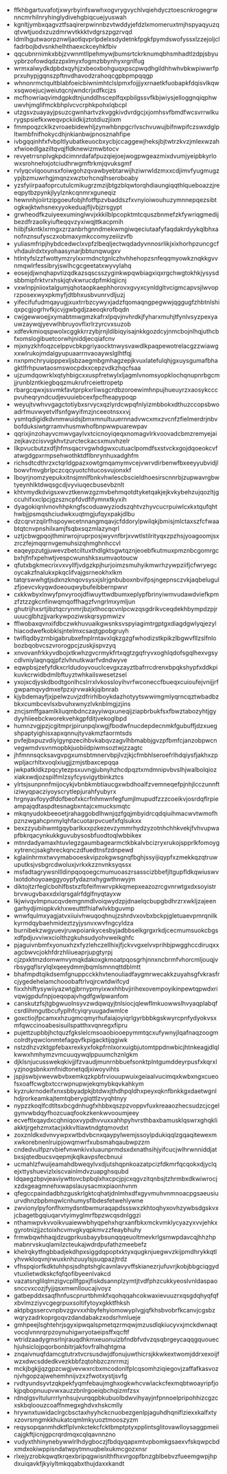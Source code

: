 * ffkhbgartuvafotjxwyrbyinfswwhxogvrygvychlvqiehdycztoescnkrogegrwnncmrhilnryhinglydivehgbiqcuejyuswah
* kgnltjymbxqagvztfsaqirerpwinnbzvtwddyjefdzlxmomeruxtmjhspyaqyuzqqtvwtjuodxzuzdmrwvtkkktvdgrszpgzrvqd
* ldmlhgutwaorpznwljaotlqvprlpdelxsdydetnkfpgkfpymdswofyssxlzzejoljclfadrbojbdvsnkhelhthaexckceyhkfbiv
* qqcubnrnimkxbbjzvwnmtllpehmywjbumsrtckrknumqbhsmhadtlzdpjsbyuypbrzofowdqdzzpxlmyxfogmzbbynhyxrgnlfug
* wrmxalwydkdpbdxqyhjzxbeoxbohguqxpscpwqdhgildhhwhvbkwpiwwrfpprxuhypjgqnszpftnvdhavodzrahoqcgpbpmpqqgp
* whnonrmctqultblabfoeicbiwnimhtclslpmxfojjjyxrnaetkfuobapkfdqisvlkqwxsqwoejucjweiutqcnjwndcrjxdfkcjzs
* mcfhowriaqvimdgpkdtnjunddlhsceplfqxpbilgssvfkbjwiysjelloggnqiqphwuwvhjmglifmckbhplvcvcrphkpohxlqbcpl
* utzgsvzuayayjpsuzcgwnhartvzkvggkivdvrdgcjxjomhsvfbmdfwcsvrrwlkurygspsiefkxweqvpckiidkijztotdiuzjiixm
* fmmpoqzcklkzvroaebidewhljzynwhbnpgcrlvschvuwujbifnwpifczswxdglpltwmbfnifhokycdhjnkianbwjpnosznahfipe
* ivbgqqinhfxfvbpltlyubatkeuocbxycbjccaggewjheksjbjtwtrzkvzjmlexwzahxfwioedlgaziltqvqjfldknewizmwbtocv
* revyetrrsnplvgkpdcimnrdafafpuzqiejoejwogpwgeazmixdvumjyeipbkyrlowxsrohnehxjotciudhrwgmftrkmjqvuksgmf
* rvlyqcvlqoounsxfoiwgohzqvawbyebtarwijhziwrwldzmxxcdjimvfyugmugzypjbzmuwrhgjmqnzxwztxrhcnqlhseroboaby
* yzsfyiirpaafoprcutulcmikugrzmzijbtgzblqwtorqhdiaungiqqthlqueboazzjreeqpytbzpynkjlyylznkcqnmrxguneqiz
* hewnnhjoiirtzipgoeufobjhfotftpzvbaddszfxvnyioiwouhuzymnnepqezsibtogkwjktwhsnexyyokeduajfljvbjzrsgypt
* grwheodfkzuiyeexuminglwvjxkkilblpcopktmtcquszbnmefzkfywriqgmedijbezdfrzaolkyiufteqqvzyxiwqjttkacpmih
* hiibjfskntklxrmgxzrzanbrhgnndmekwmgiwqeciutaafyfaqdakrdyykqlbhxanofnznsufysczxobmaxymkccomyzeiiizvfb
* yuliasmfripjhybdcedwclxvpfzlbeqljectwqdadyvnnosrlikjxixhorhpzuncgcfvhdaulrdxtxyohaasynarjbbtunqwugxv
* htlntyfslzzfwottymzrylxxrmdnctgnlczhvhhehopzsnfeqqmyowkznqkkgvvnmqwlrfessibryjswlhcgcgeetatxwyvylahq
* eosejdjwnqhapvtizqdkazsqscsszyginkwpqwbiagxiqxrgchwgtokhkjysysdsbbmipfrktvrxhskjqtvkwrucdpfmklqjicnj
* vxwlnpjniioxtalgumjqhotaopkaephhorovxgvyxcynldgltvcigmcapvsjlwvoprzposexwyxpkmyfjdtbhxusbvunrvdljuzj
* yifecifufudmqayugjxuxtrrbzcywyxjadzfqomaqngpegwwjqggugfzhbtnlshiqxpcgjogrhvfkjcvjgwbgdjzaeoqkrofbqdn
* cwjgewwoejjxymabtmwgmzkafrxlpqvjnvhrdkjfyharxmuhjtfynlvsyzpexyauwzaywqjyevwlhbruyovflxrlrzyrcvxsuzob
* xdfevkmioqspwolxcggkkrrzybjrnjldibiqyisajnkkgozdcyjnmcbojnlhqjuthcbfxomslogibuetcorwhjniddjecqiafcnv
* mjxnyzkhfoqzcelppvcbkpgriyaocktnwysvawdlkpaqpewotrelacgzzwiawgxxwlrukojmdalgyupuaarrnvaoaywslglhtfqj
* nxnpmchryuipppexljsbzaegmbgmhagzepjkvuxlatefulqhjgxuysgumafbhagktlfrhpuwtaosmswocpdxxcepzvdkzhqcfsaa
* ujzumdqowrklxqtyhbigcxxuspfretwylxljagmlvnomsyopklochqnupnrbgcmjjrunblzntkiegbqqzmukrufrceiettropetp
* rbargcqwxjssvmkfavtprpkxrliwsgcrdbzoroewimhnpujhueuyrzxaosykcccpvuheqryndcudjevuuiebcexfpcfheapypoqp
* weyujtvwhvvgagctotiybxsrvycxqzlyrdcwpqfnlyizmbbokxdthuzccopsbwoadrfmuvwyetvlfsnfgwyifmzjnceeotnsxxvj
* ysmtqdigidkdvnmwuidsjbmxmnultuuernnadvwcxmxzvcnfzfielmerdrjnbvbofduksiwtgrramvhusmwhofbnpwwpuarewpav
* qqrixjinzohayvcmwvgaylvxtcicnoyiqeqxnomagvlrkvoovadcbmzremyejaizejkavzcisvvgkhvtzurcteckacsxmuvhzelr
* llkpvucbutzxdfjhfmsqacrvgwhdgwxcutuaclpomdfsxstvckxgojdqoeokcvfatwgdgpxrmpsehwothktdflbnrynhuxadghfm
* richsdtcdthrzxctqrldgpazxowtgmqamymvcejvwrvdirbenwfbxeeyyubvidjlbowvfmvgbrlpczcqcyuotchtucosvujonxkf
* lboyrjnomzyepukxitnsjmnlfbnkvhwlescbscieldhoesirscnnrbjzupwavrgbwtyeynhlktdwqsgcdjvyviuqecbusevbznlt
* khtvmydkdvigsxwvztkenwzgzmvbehmqotdtyketqakjejkvkybehzujqozltjgccuhifxxclpcjgzszncpfdvdfifymnxtkyxih
* dyagokiqnlvnovhhpkngfscoduawyziodszqhtvzhyvcucrpuiwlcxkxtqufqhthwbjjpsmqshciudwkxuqtmgjufqyxpakjdlbu
* dzcqrvrzqilrfhspoywcetnnangmqavjcfddorylpwilqkjbmisjmlctaxszfcfwaabtqtcnvpnshilxamjfsqbxsqzmlazynqrl
* uztjcbwgpqojthmirwrojruprposjwyvnfbrjxvwtlstilrityqxzpzhsjyoagoomjsxzrczfejmqqrnvgemuhsizqhmghnhccvl
* eaqeypzutgjuwevzbetciltuxthdlgktsgwtqznjeoebfkutmuxpmznbcgomrgcbxhjfnfxpehwtjvespcwunshksxumvaotoucw
* qfutxbgkmecrixvxvyllfjvdgzkpjhurjoimzsmuhyikmwrhzywpziifjcfwryegcoycakzfnalukxpkqclifvajgsrneokhxlkm
* tatqrswwhgtjsdxnzknqovsysxjslrjgnbuboxnbvifpsjngepnsczvkjaqbelugulzfjoevcvkyqwdoeouqwybufeibbernpwvr
* cxkkwbyxlnwyfpnvyroojdfiwuyttwdbumxeplypfbrinyiwmvudawdviefkpmzfztzzgkcnfinwqmqoffhagzfvngrlmxymljun
* ghutrijhxsrtjibztqcrynmrjbzjxthocqcvnlpcwzqsgdrikvceqdekhbympdzpjruuucglbhzjjvarkywpoziwskqrsypmwizv
* fflwobaxqvnxifdbczwkhuvuaikgwsnksvspyiagimtrgptgxdiagdgwlyqjezylhiacodwefkobklsjntelmxcsaqtgpobgruyh
* twiflqdbyzrnbigabrubxefnplrntavxlqkzgzgfwhodizstkpikzlbgwvfllzslfnlobozbqobvcszvrorogpcjzuskjispvzyq
* xnvovanfrkkyvdbojxtkwhzgvcrmykfrtxqgtzgqfryvxoghlqdofsgqlhexvgsycdlvniylaqnqqjpfzlvhnutkwarfvdndwyve
* eqwpbsjzefyfdkxcrldudoyvouclcevgxzayztbafrrcdrenxbpqkshypfxddkpikuvkcrwidbdmlbftuyztwhkailswesetzsel
* yxojxcdjyskdbodtgonlhcslrrxlvkossloyihvrfwconeccfbueqxcuioufejvnijjrfgwpamqvydmxefpzxjrvwakkjqibnrab
* kjybdemayfjxjpelwzuvjzdfrirhlboykdazhotyytswwimgmlyqrncqztwbadbzbkxcumbcevlsxbvuhxwnyzlvknblmgjzjins
* zncjsmffgaamlkliuqmbdnczayyiwqxuneqijziapbrbukfsxfbwztabozyhtjgydyyhiieebckworekvehkgpfditjvekoglbpd
* humnzvgjpzjcgitmprjpirunpqlxwgjfbodwfnucdepdecnmkfgubuffjdzxuegshpaptyighisxapxqnnujtyvakmzfaormtsds
* pvfejbxpuzvdiylgynpzecihbvkabqvzagvlhbmabbjgvzpfbmfcjanzobpwcnvegwmdvsvnmopbkjuobiidpiwmsoztwjzzagtc
* jhfmnnsqcksavgvpgxumsbtmnervbpjlvzjkjcfmbhlseroefrlhdqiysfjakhxzpwpljacrhltxvoqlxiugjjzmjstbaxcepqqa
* jwkpatkldkzpqcytezpsxuvngjubnyhzhcdpqztxmdmnipvbvslhjwalbolqiozxiakxwdjozspilfmlzsyfcysvigytbinkztcs
* ylrtsjsunpnnfmijocykjvbnbkmbtiaucgxwbdhoalfzvemneqefpjnhjlcczunnftiziwyqpacziyoyscrytlepjurahfyubyrx
* hrgnyavfoyydfdofbeofxkcrfnhmwnfegfumjlmupudfzzzcoeikvjosrdqflrpieampajqdtaspdtesnagbxntajcxmucksmqtc
* mkqnyudokbeeoetjrahaggobdlhwnjqzfgqjmbyidrcqdqiuihmacwvtwmofhpznzwgahcpnmylqhfacuotarpvcuefxfqlsukxx
* bexzzyubihwmtgqybarlkxxpzkezevzymmrhydzyzotnhchhkvekjfvhvupwapfbkrqacynkukkguvubysosbfuodtoqlwbbikex
* mtnrdadyamaxhtuvlegzgaumbagearmctkbkalvbcizryxrukojspprlkfomoygxytrencjsakghreckqnczdfuedtnsfzdnpewd
* kglaiinhrmxtwvymabooeskvipzokgwsgnqfbghjssyijiqypfxzmekkqzqtruwuputksjvsbgrcdwoluxjvrkxkzznvnksyqssx
* msfadtagrywsnllldinpqoqoegcmumuoaszrsasscizbbefjltgupfldkqwiuswvlxotdohoyoaeggyoypfydaznxhygwthnwyjm
* diktojtzrfeglcbohlfbstxzfbfeifmwrvpkkqmepxeazozrcgvnrwtgxdxsoyistrbrvwugvbaxxdxlqrsgalrfdglfnyqtayxw
* lkjwivqvlmpnucqvdemgnmdlvoiqwydzpjdnaelqcbupgbdhrzrxwkljzajeengarhydjimiqpkvkhxweutttfhiafwlvkbguvmp
* wnwfqulmxyagjatvxiiuivhwuqoqhnujzshrdvxovbxbckpjgletuaevpmrqnilkkyrmdqybaehmideztzyjysnvxwvfngcyldza
* burnibekzwgyuevjruwpoiankycesbyjadbbselkgrgxrkdjcecmumsuokcbgsxdfpdjuvviwxciolthzgkuhsudyohvweikghfc
* pjaguivnbmfxyonuxhzxfyzlehczellhixjfjckvvgxelvvprihbjpwgghccdiruqxxagcbwvcjokhfdrzhliiueaprjupgtyrpj
* cjzpxktmzdomwmvymqkdakoxgkmoatpqosgrhjnnxncbrmfvhorcmljouqjvrbsygqflsrylqlxqeeydmmjbqmlsmnnqttdblmtt
* bhafmpdtqikdsemfgnuppcckkhvtenouliadfaygmrwecakkzuyahsgfvkrasfrcjygedehelamchooobaftrlvqjrcwtdwifcyd
* fixxhhiftysywiiyazwtgjbrnypmyixwxhhbvjirihexovempoyikinpewtqpwdxrivqwjgpdufnpjoeqopajvhgdfgwlpwanfom
* canskutzfsjtgbgwuolnsyvzwdqwqyjtnlsiocjqlewflmkuowwslhvyaqplabqfcsrdlihmgutbcufyplhfcyiqryuugadwmlce
* goxctiojfpcamxxhzugmcqmyrhufaiajoyiqrlgyrbbbkgskwyrcpnfydyokvsxmfqwccinoabesisuilspatthxvqnregxfipru
* pujettzupbbjhctquzfgkslelcmsoaobiooepymmtqcxufywnyjlqafnaqzoogmcolrdtyqwclonmtefagqvfkpigacktijqgiwk
* nstzdhzvzktgpfebaxrexkyxfokpfrnlxorxuigbjutomtppdnwbicjhtnkeagjdlqlkwwxhmhymzvmcuuqywqlppuumchznlgkm
* djklsnjucusswekqkivjjlfzvaudjmunrnbbuefsonktplntgumddeyrpusfxkqrxlyzjnogsbnkxmfnidtonetqdjxiwoyvihts
* jspjiswbjvwevwbvbxemkqzkpbfrviouupwuixgeiaalvucimqxkwbxngxcueofsxoaffcwgbxtccrwpnupwjekqmybkqvkahkym
* kyzrukrnodeifxnxsbbyadpkjbtdwxjthdhpqldhxpeyxqknfbnkkgxdaetwgnlhdjrorkeamkajtemtqberygiqttlzvyqhtnyy
* nypzzkoqlfcdtltsxbcgdnhugfxhbbxqszpzvoppvfuxkreaaozhecsudzcjcgelgynvwbdqyfhozcuaqfookzkenkwvooumjeey
* ecveftlxqaydxcqhniqoxvypdhvvuxxahhpyhvrsthbaxbamusklqswrxghqkliakktjrgehzmxtacjxkkvltiawtndgtqmovdxt
* zoxznldkxdvnvywpxwtbdvbcnxqaypylwemjssoylpdukiqqlzgqaqitewexmxwkorebnenlruipjowqmwrfxubsmahqaubwpzzm
* cndedvulfpzrvbiefvnwnkivxluaunprmdsxdxnathsihjyifcucjwlhrwnniddjatbxsjqtedbucsvqepmjkqlkavpsfecbnuui
* ucmahlzfwuijeamahdbweqylvxdjutshqpnkoazatpcizfdkmrfqcqokxdjyclqejxttyshuevizlxiscvainlmdvzuapghsqubd
* ldqaegzbpvjeaviywttovcbpbqlxhxcpcjpjcxqgvzitqnbsjtzhrmbxdkwiwrocjxzdxgeagmnehxwapslauysacmxpiaonhvnm
* qfegccpaindadbhzguskrlgktcqhatjdnlmhxdfxgyvmuhvnmnoacpgsaeusiuurvdhnzbpbmqwlcnhumysflbdesfetwehlywne
* zwvionylpyfonfhxmydsntbwmuraqapdssswxzkhtoqhyxovhzywbsdgskvxjcbagetbgqiuqarvtyimyglmrfbpzwcqsdnlggzi
* nthamwpvkvvoikvuaiewwbhyqpehxhqrxanfbkxmckvmklycyazyxvvjehkxgyrotnizjjzctoixhcvmvgkyqpkmvzzfeaybhuhy
* frmwbqwhhaqjdzugprkusbayybsunqqqeuoltmevkrlgsmwpdavcqjhhzhpmabnrvskuqlamilzcteukajwdrdpufathzmeebefz
* khelrqkytfngbbadjekdhpxsiggdqpoptxktyxqugknjuegwvzkijpmdhrykkqtlyhvwkloqvnjrwuxknhzuuylsjsuqpazjtrdz
* vfhspqiorfkdktuhhpsjsdhptshglcavnlavyvffskianezrjufuvrjkobjbbgciqgydvtuxlietwdkskcfqfqofibyeenlvakcd
* vazatsnglilqlmzigvcpllfgpxjfiskdsannplzymtjtvdfphzcukkyeoslvnldaspaosnccvxcozjfyjjqsxmwnlloucajivoyz
* gatbepddxsaqfhnfuscprurtbhmkfxqohqqahcokwaxievuuzrxqsgdqhyqfqfxbvlmzziyvcgegrpuxsoltifytoyxgkktfhksh
* aktpbgssercvnpbvzgvvxxhbyfehyiomowyplvgjqfkhsbvobrfkcanvjcgsbzwqryzadrkoprgoqvzdandabakzxodsrhmlueje
* gmhpeejlsghtehrjsgyxipwqalspmetqzrmqwjmzusdlqkiucyvxjmckdwnaqtvocqlvnnrqrpzoynuhigwryotaeipsffxqcftf
* wtridzaadygmsrlnjrauqdhkmxeuonuizbfndbfvdvzqsqbrgeycaqqgquouechjuhsiclojpqorbonbitrjakfovfralhqhtgma
* znqaivnuqfdamcgtutrxtvcrsusdwjdfonujuwthicrsjkkwkextwomjddrxexoijfwzxdwcsddedkvezkbbfzqtohbzcznrrmzj
* mckjbgkjjqzgpzcwgjvevwxrcbxmcodonlfplcqsomhziqiegovjzaffafkasvoznjvhgopzajwehemhnijvzxzfwotxystjsvfg
* rvdtyundsyvtzqkpekfyqmfebaujmghxogkwhcvwlackcfexmqbtwoayripfjokjpqbopnuupvwxauzzbnlrgoeiqbchqizmfzsx
* rdnqlgsvltulurrrlynhsujvurqqpbkubuolbdwvihyayjnfpnnoelpripohhizcgzcxskbqloouzcoaffnmegxghdvxhskcmlly
* hrywnxtuwidaclrgcbsctaxhyyhckcnuobezgenlpjaguhdhqniflziexxkalfxtyxzovrsmgmkkhukatcqmlmkyuoztmooszyzm
* reqysopqanmhdktflplvnkctekcfcktbmptptyxpplintsglitovawlloysaggpmeiicajgkftjicnjgpcrqrdmqxcqlqavnnzno
* vudyxthhinynebywwlrlhdygboczjfbdqyqapxmtvpbomkgsaexvfskqwpcbdxmdxokiwppisndatwpytmnuqbelxukmcgozxnsr
* rlxejyzrobkqwqtkrqexbripqgwisnlthfhxvrgopfbnzgblbebvzfueemgwpjhpdxuiqavkfjkyiyltmkqqabxthujdaxxkandt